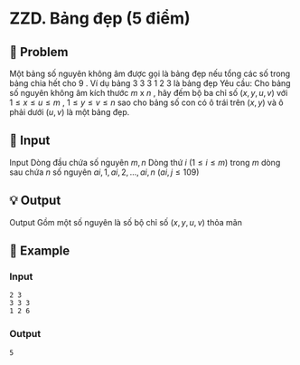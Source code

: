 # ZZD. Bảng đẹp (5 điểm)

## 📖 Problem

Một bảng số nguyên không âm được gọi là bảng đẹp nếu tổng các số trong bảng chia hết cho
$9$
.
Ví dụ bảng
3 3 3
1 2 3
là bảng đẹp
Yêu cầu: Cho bảng số nguyên không âm kích thước
$m$
x
$n$
, hãy đếm bộ ba chỉ số
$(x,y,u,v)$
với
$1 ≤x≤u≤m$
,
$1 ≤y≤v≤n$
sao cho bảng số con có ô trái trên
$(x,y)$
và ô phải dưới
$(u,v)$
là một bảng đẹp.


## 🧩 Input

Input
Dòng đầu chứa số nguyên
$m,n$
Dòng thứ
$i$
$(1 ≤i≤m)$
trong
$m$
dòng sau chứa
$n$
số nguyên
$ai, 1,ai, 2, ...,ai,n$
$(ai,j≤ 109)$


## 💡 Output

Output
Gồm một số nguyên là số bộ chỉ số
$(x,y,u,v)$
thỏa mãn


## 🧠 Example

### Input

```text
2 3
3 3 3
1 2 6
```

### Output

```text
5
```


